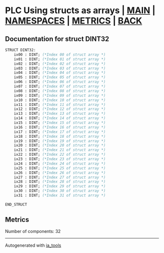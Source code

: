 # PLC Using structs as arrays | [MAIN] | [NAMESPACES] | [METRICS] | [BACK]  

## Documentation for struct DINT32  

```pascal
STRUCT DINT32:
    ix00 : DINT; (*Index 00 of struct array *)
    ix01 : DINT; (*Index 01 of struct array *)
    ix02 : DINT; (*Index 02 of struct array *)
    ix03 : DINT; (*Index 03 of struct array *)
    ix04 : DINT; (*Index 04 of struct array *)
    ix05 : DINT; (*Index 05 of struct array *)
    ix06 : DINT; (*Index 06 of struct array *)
    ix07 : DINT; (*Index 07 of struct array *)
    ix08 : DINT; (*Index 08 of struct array *)
    ix09 : DINT; (*Index 09 of struct array *)
    ix10 : DINT; (*Index 10 of struct array *)
    ix11 : DINT; (*Index 11 of struct array *)
    ix12 : DINT; (*Index 12 of struct array *)
    ix13 : DINT; (*Index 13 of struct array *)
    ix14 : DINT; (*Index 14 of struct array *)
    ix15 : DINT; (*Index 15 of struct array *)
    ix16 : DINT; (*Index 16 of struct array *)
    ix17 : DINT; (*Index 17 of struct array *)
    ix18 : DINT; (*Index 18 of struct array *)
    ix19 : DINT; (*Index 19 of struct array *)
    ix20 : DINT; (*Index 20 of struct array *)
    ix21 : DINT; (*Index 21 of struct array *)
    ix22 : DINT; (*Index 22 of struct array *)
    ix23 : DINT; (*Index 23 of struct array *)
    ix24 : DINT; (*Index 24 of struct array *)
    ix25 : DINT; (*Index 25 of struct array *)
    ix26 : DINT; (*Index 26 of struct array *)
    ix27 : DINT; (*Index 27 of struct array *)
    ix28 : DINT; (*Index 28 of struct array *)
    ix29 : DINT; (*Index 29 of struct array *)
    ix30 : DINT; (*Index 30 of struct array *)
    ix31 : DINT; (*Index 31 of struct array *)
  
END_STRUCT
```

## Metrics  

Number of components: 32  

---
Autogenerated with [ia_tools](https://github.com/tkucic/ia_tools)  

[MAIN]: ../../../../index_st.md
[NAMESPACES]: ../../nsList_st.md
[METRICS]: ../../../metrics_st.md
[BACK]: ../nsMain_st.md

